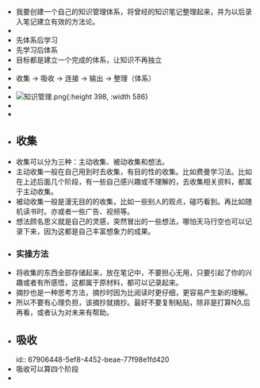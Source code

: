 - 我要创建一个自己的知识管理体系，将曾经的知识笔记整理起来，并为以后录入笔记建立有效的方法论。
-
- 先体系后学习
- 先学习后体系
- 目标都是建立一个完成的体系，让知识不再独立
-
- 收集 -> 吸收 -> 连接 -> 输出 -> 整理（体系）
-
- ![知识管理.png](../assets/知识管理_1737535241904_0.png){:height 398, :width 586}
-
-
- ## 收集
- 收集可以分为三种：主动收集、被动收集和想法。
- 主动收集一般在自己用到时去收集，有目的性的收集。比如费曼学习法。比如在上述后面几个阶段，有一些自己感兴趣或不理解的，去收集相关资料，都属于主动收集。
- 被动收集一般是漫无目的的收集，比如一些别人的观点，碰巧看到。再比如随机读书时。亦或者一些广告、视频等。
- 想法顾名思义就是自己的灵感，突然冒出的一些想法，哪怕天马行空也可以记录下来，因为这都是自己丰富想象力的成果。
- ### 实操方法
- 将收集的东西全部存储起来，放在笔记中，不要担心无用，只要引起了你的兴趣或者有所感悟，这都属于原材料，都可以记录起来。
- 摘抄也是一种思考方法，摘抄时因为比阅读时更仔细，更容易产生新的理解。
- 所以不要有心理负担，该摘抄就摘抄。最好不要复制粘贴，除非是打算N久后再看，或者认为对未来有帮助。
- ## 吸收
  id:: 67906448-5ef8-4452-beae-77f98e1fd420
- 吸收可以算四个阶段
-